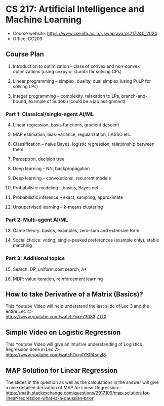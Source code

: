 # CS 217: Artificial Intelligence and Machine Learning

- Course website: <https://www.cse.iitb.ac.in/~swaprava/cs217240_2024>
- Office: CC209

## Course Plan

1. Introduction to optimization – class of convex and non-convex optimizations (using cvxpy or Gurobi for solving CPs)

2. Linear programming – simplex, duality, dual simplex (using PuLP for solving LPs)

3. Integer programming – complexity, relaxation to LPs, branch-and-bound, example of Sudoku (could be a lab assignment)

### Part 1: Classical/single-agent AI/ML

4. Linear regression, basis functions, gradient descent

5. MAP estimation, bias-variance, regularization, LASSO etc.

6. Classification – naive Bayes, logistic regression, relationship between them

7. Perceptron, decision tree

8. Deep learning – NN, backpropagation

9. Deep learning – convolutional, recurrent models

10. Probabilistic modeling – basics, Bayes net

11. Probabilistic inference – exact, sampling, approximate

12. Unsupervised learning – k-means clustering

### Part 2: Multi-agent AI/ML

13. Game theory: basics, examples, zero-sum and extensive form

14. Social choice: voting, single-peaked preferences (example only), stable matching

### Part 3: Additional topics

15. Search: DP, uniform cost search, A*

16. MDP: value iteration, reinforcement learning

## How to take Derivative of a Matrix (Basics)?

This Youtube Video will help understand the last slide of Lec 3 and the entire Lec 4:-<br/>
https://www.youtube.com/watch?v=e73033jZTCI

## Simple Video on Logistic Regression

This Youtube Video will give an intuitive understanding of Logistics Regression done in Lec 7:-<br/>
https://www.youtube.com/watch?v=yIYKR4sgzI8

## MAP Solution for Linear Regression

The slides in the question as well as the calculations in the answer will give a nice detailed derivation of MAP for Linear Regression:-<br/>
https://math.stackexchange.com/questions/2917109/map-solution-for-linear-regression-what-is-a-gaussian-prior
